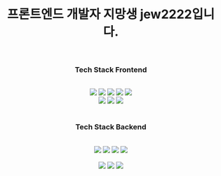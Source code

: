 <div align="center">
  <h1>프론트엔드 개발자 지망생 jew2222입니다.</h1>

  <br />
  <h3> Tech Stack Frontend </h3>
  <br />
   <img src="https://img.shields.io/badge/react-61DAFB?style=for-the-badge&logo=react&logoColor=black"> 
  <img src= "https://img.shields.io/badge/HTML-red?style=flat-square&logo=HTML5&logoColor=white"/>
  <img src= "https://img.shields.io/badge/CSS3-yellow?style=flat-square&logo=JavaScript&logoColor=white"/>
  <img src= "https://img.shields.io/badge/JavaScript-F4D53E?style=flat-square&logo=JavaScript&logoColor=white"/>
  <img src="https://img.shields.io/badge/jquery-0769AD?style=for-the-badge&logo=jquery&logoColor=white">
  <br />
  <img src ="https://img.shields.io/badge/React Native-blue?style=flat-square&logo=React&logoColor=white"/>   
  <img src ="https://img.shields.io/badge/Android Studio-blue?style=flat-square&logo=Android Studio&logoColor=white"/> 
 <img src="https://img.shields.io/badge/java-007396?style=for-the-badge&logo=java&logoColor=white">   
  <br />
  <br />
  <h3> Tech Stack Backend </h3>
  <br />
  <img src= "https://img.shields.io/badge/JAVA-orange?style=flat-square&logo=Jameson&logoColor=white"/>
  <img src= "https://img.shields.io/badge/JSP-yello?style=flat-square&logo=JR Group&logoColor=white"/>
  <img src ="https://img.shields.io/badge/Spring-green?style=flat-square&logo=Spring&logoColor=white" />
  <img src ="https://img.shields.io/badge/mybatis-purple?style=flat-square&logo=Vowpal Wabbit&logoColor=white" />
  <br />
  <br />
  <img src= "https://img.shields.io/badge/PHP-purple?style=flat-square&logo=PHP&logoColor=white"/>
  <img src= "https://img.shields.io/badge/MYSQL-blue?style=flat-square&logo=MYSQL&logoColor=white"/>
  <img src="https://img.shields.io/badge/mariaDB-003545?style=for-the-badge&logo=mariaDB&logoColor=white"> 
  <br />
</div>


<!-- [![Anurag's GitHub stats](https://github-readme-stats.vercel.app/api?username=jew2222&show_icons=true&theme=radical)](https://github.com/anuraghazra/github-readme-stats) 
[![Top Langs](https://github-readme-stats.vercel.app/api/top-langs/?username=jew2222&layout=compact)](https://github.com/anuraghazra/github-readme-stats) -->
